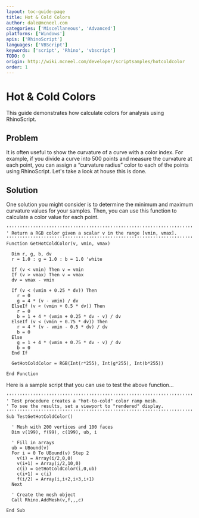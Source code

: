 ```yaml
---
layout: toc-guide-page
title: Hot & Cold Colors
author: dale@mcneel.com
categories: ['Miscellaneous', 'Advanced']
platforms: ['Windows']
apis: ['RhinoScript']
languages: ['VBScript']
keywords: ['script', 'Rhino', 'vbscript']
TODO: 0
origin: http://wiki.mcneel.com/developer/scriptsamples/hotcoldcolor
order: 1
---
```


# Hot & Cold Colors

This guide demonstrates how calculate colors for analysis using RhinoScript.

## Problem

It is often useful to show the curvature of a curve with a color index. For example, if you divide a curve into 500 points and measure the curvature at each point, you can assign a “curvature radius” color to each of the points using RhinoScript.  Let's take a look at house this is done.

## Solution

One solution you might consider is to determine the minimum and maximum curvature values for your samples. Then, you can use this function to calculate a color value for each point.

```vbnet
'''''''''''''''''''''''''''''''''''''''''''''''''''''''''''''''''''''''''''''
' Return a RGB color given a scalar v in the range [vmin, vmax].
'''''''''''''''''''''''''''''''''''''''''''''''''''''''''''''''''''''''''''''
Function GetHotColdColor(v, vmin, vmax)

  Dim r, g, b, dv
  r = 1.0 : g = 1.0 : b = 1.0 'white

  If (v < vmin) Then v = vmin
  If (v > vmax) Then v = vmax
  dv = vmax - vmin

  If (v < (vmin + 0.25 * dv)) Then
    r = 0
    g = 4 * (v - vmin) / dv
  ElseIf (v < (vmin + 0.5 * dv)) Then
    r = 0
    b = 1 + 4 * (vmin + 0.25 * dv - v) / dv
  ElseIf (v < (vmin + 0.75 * dv)) Then
    r = 4 * (v - vmin - 0.5 * dv) / dv
    b = 0
  Else
    g = 1 + 4 * (vmin + 0.75 * dv - v) / dv
    b = 0
  End If

  GetHotColdColor = RGB(Int(r*255), Int(g*255), Int(b*255))

End Function
```

Here is a sample script that you can use to test the above function...

```vbnet
'''''''''''''''''''''''''''''''''''''''''''''''''''''''''''''''''''''''''''''
' Test procedure creates a "hot-to-cold" color ramp mesh.
' To see the results, set a viewport to "rendered" display.
'''''''''''''''''''''''''''''''''''''''''''''''''''''''''''''''''''''''''''''
Sub TestGetHotColdColor()

  ' Mesh with 200 vertices and 100 faces
  Dim v(199), f(99), c(199), ub, i

  ' Fill in arrays
  ub = UBound(v)
  For i = 0 To UBound(v) Step 2
    v(i) = Array(i/2,0,0)
    v(i+1) = Array(i/2,10,0)
    c(i) = GetHotColdColor(i,0,ub)
    c(i+1) = c(i)
    f(i/2) = Array(i,i+2,i+3,i+1)
  Next

  ' Create the mesh object
  Call Rhino.AddMesh(v,f,,,c)

End Sub
```
